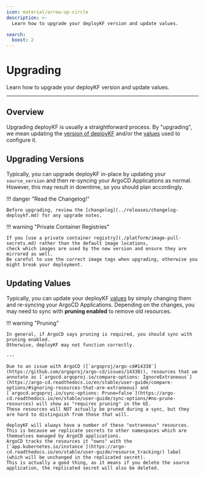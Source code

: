 ```yaml
---
icon: material/arrow-up-circle
description: >-
  Learn how to upgrade your deployKF version and update values.

search:
  boost: 2
---
```


# Upgrading

Learn how to upgrade your deployKF version and update values.

---

## Overview

Upgrading deployKF is usually a straightforward process.
By "upgrading", we mean updating the [version of deployKF](../releases/changelog-deploykf-cli.md) and/or the [values](./values.md) used to configure it.

## Upgrading Versions

Typically, you can upgrade deployKF in-place by updating your `source_version` and then re-syncing your ArgoCD Applications as normal.
However, this may result in downtime, so you should plan accordingly.

!!! danger "Read the Changelog!"
    
    Before upgrading, review the [changelog](../releases/changelog-deploykf.md) for any upgrade notes.

!!! warning "Private Container Registries"

    If you [use a private container registry](./platform/image-pull-secrets.md) rather than the default image locations,
    check which images are used by the new version and ensure they are mirrored as well.
    Be careful to use the correct image tags when upgrading, otherwise you might break your deployment.

## Updating Values

Typically, you can update your deployKF [values](./values.md) by simply changing them and re-syncing your ArgoCD Applications.
Depending on the changes, you may need to sync with __pruning enabled__ to remove old resources.

!!! warning "Pruning"

    In general, if ArgoCD says pruning is required, you should sync with pruning enabled.
    Otherwise, deployKF may not function correctly.

    ---

    Due to an issue with ArgoCD ([`argoproj/argo-cd#14338`](https://github.com/argoproj/argo-cd/issues/14338)), resources that we annotate as [`argocd.argoproj.io/compare-options: IgnoreExtraneous`](https://argo-cd.readthedocs.io/en/stable/user-guide/compare-options/#ignoring-resources-that-are-extraneous) and [`argocd.argoproj.io/sync-options: Prune=false`](https://argo-cd.readthedocs.io/en/stable/user-guide/sync-options/#no-prune-resources) will show as "requires pruning" in the UI.
    These resources will NOT actually be pruned during a sync, but they are hard to distinguish from those that will.

    deployKF will always have a number of these "extraneous" resources.
    This is because we replicate secrets to other namespaces which are themselves managed by ArgoCD applications.
    ArgoCD tracks the resources it "owns" with the [`app.kubernetes.io/instance`](https://argo-cd.readthedocs.io/en/stable/user-guide/resource_tracking/) label (which will be unchanged in the replicated secret).
    This is actually a good thing, as it means if you delete the source application, the replicated secret will also be deleted.